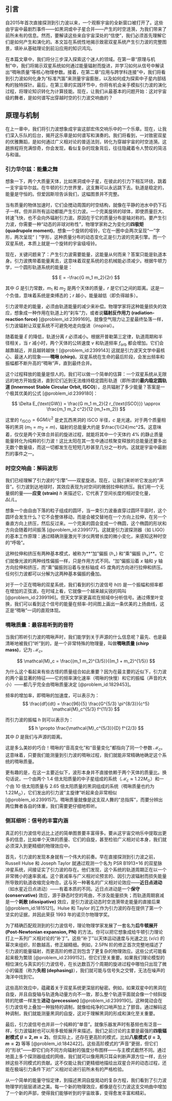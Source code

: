 ## 引言
自2015年首次直接探测到引力波以来，一个观察宇宙的全新窗口被打开了。这些由宇宙中最剧烈事件——如黑洞或中子星合并——产生的时空涟漪，为我们带来了前所未有的信息。然而，要解读这些来自宇宙深处的“信使”，我们必须首先理解它们是如何产生和演化的。本文旨在系统性地揭示致密双星系统产生引力波的完整图景，填补从基础理论到前沿应用的知识鸿沟。

在本篇文章中，我们将分三步深入探索这个迷人的领域。在第一章“原理与机制”中，我们将揭示双星系统如何通过能量辐射而旋进，并学习如何从信号中解读出“啁啾质量”等核心物理参数。接着，在第二章“应用与跨学科连接”中，我们将看到引力波如何化身为“标准汽笛”来测量宇宙膨胀，以及如何成为探索中子星内部结构的独特探针。最后，在第三章的实践环节中，你将有机会亲手模拟引力波的演化过程，将理论知识转化为计算技能。现在，让我们从最基本的问题开始：这对宇宙级的舞者，是如何谱写出穿越时空的引力波交响曲的？

## 原理与机制

在上一章中，我们将引力波想象成宇宙这部宏伟交响乐中的一个乐章。现在，让我们深入乐队的后台，揭开这乐章是如何谱写和演奏的。我们将看到，一对致密双星的优雅舞蹈，是如何通过广义相对论的普适法则，转化为穿越宇宙的时空涟漪。这趟旅程将充满惊奇，你会发现，看似复杂的现象背后，往往隐藏着令人赞叹的简洁与和谐。

### 引力华尔兹：能量之舞

想象一下，两个大质量天体，比如黑洞或中子星，在彼此的引力下相互环绕，跳着一支宇宙华尔兹。在牛顿的引力世界里，这支舞可以永远跳下去。轨道是稳定的，能量是守恒的。但爱因斯坦告诉我们，这幅图景并不完整。

当有质量的物体加速时，它们会搅动周围的时空结构，就像在平静的池水中扔下石子一样。但并非所有运动都能产生引力波。一个完美旋转的球体，即使质量巨大、转速飞快，也不会向外辐射引力波。原因在于它的质量分布是轴对称的。要产生引力波，你需要一种“动态的非球对称性”，物理学家称之为变化的**四极矩 (quadrupole moment)**。想象一个旋转的哑铃，它在一圈中会两次呈现“一”字形，两次呈现“丨”字形，这种质量分布的动态变化正是引力波的完美引擎。而一个双星系统，本质上就是一个旋转的宇宙级哑铃。

现在，关键问题来了：产生引力波需要能量，这能量从何而来？答案只能是轨道本身。引力波携带着能量离去，这意味着双星系统的总机械能必须减少。根据牛顿力学，一个圆形轨道系统的能量是：

$$
E = -\frac{G m_1 m_2}{2r}
$$

其中 $G$ 是引力常数，$m_1$ 和 $m_2$ 是两个天体的质量，$r$ 是它们之间的距离。这是一个负值，意味着系统是束缚态的；$r$ 越小，能量越低（即负得越多）。

引力波带走的能量，必须由轨道能量的减少来补偿。物理学家将这种能量损失的效应，想象成一种作用在轨道上的“刹车”力，或者说**辐射反作用力 (radiation-reaction force)** [@problem_id:2399169]。就像空气阻力让卫星最终坠落一样，引力波辐射让双星系统不可避免地走向旋进（inspiral）。

随着能量 $E$ 的降低，轨道分离 $r$ 必须减小。根据开普勒第三定律，轨道周期和半径相关，当 $r$ 减小时，两个天体的公转速度 $v$ 和轨道频率 $f_{\text{orb}}$ 都会增加。它们会越靠越近，并且越转越快！[@problem_id:2399143] 这就是引力波天文学中最核心、最迷人的现象——**啁啾 (chirp)**。双星系统在生命的最后阶段，会发出频率和振幅都不断升高的“啁啾”声，直到最终合并。

这个过程释放的能量是惊人的。我们可以做一个简单的估算：一个双星系统从无限远的地方开始旋进，直到它们近到无法维持稳定圆形轨道（即所谓的**最内稳定圆轨道 (Innermost Stable Circular Orbit, ISCO)**），总共辐射了多少能量？答案是一个极其优美的公式 [@problem_id:2399180]：

$$
\Delta E_{\text{GW}} = \frac{G m_1 m_2}{2 r_{\text{ISCO}}} \approx \frac{m_1 m_2 c^2}{12 (m_1+m_2)}
$$

这里的 $r_{\text{ISCO}} = 6GM/c^2$ 是史瓦西黑洞的 ISCO 半径，$c$ 是光速。对于两个质量相等的黑洞 ($m_1=m_2=m$)，辐射的总能量大约是 $\frac{1}{24}mc^2$。这意味着，仅仅是两个天体合并前的旋进过程，就能将其中一个天体约 4% 的静止质量能量转化为纯粹的引力波！这比太阳在其一生中通过核聚变释放的总能量还要多出无数个数量级，而这一切都发生在短短几秒甚至几分之一秒内。这就是宇宙中最剧烈的事件之一。

### 时空交响曲：解码波形

我们已经理解了引力波的“引擎”——双星旋进。现在，让我们来听听它发出的“声音”。引力波到达地球时，其效应表现为对空间的微弱拉伸和挤压。我们用一个无量纲的量——**应变 (strain)** $h$ 来描述它，它代表了空间长度的相对变化量，$\Delta L / L$。

想象一个由自由下落的粒子组成的圆环，当一束引力波垂直穿过圆环平面时，这个圆环会发生什么？它不会整体移动，而是会被交替地在一个方向上拉伸，在另一个垂直方向上挤压，然后反过来。一个完美的圆会变成一个椭圆，这个椭圆的形状和方向会随着时间振荡 [@problem_id:2399177]。这就是引力波探测器（如 LIGO）的基本工作原理：通过精确测量激光干涉仪两臂长度的微小变化，来感知这种时空的“呼吸”。

这种拉伸和挤压有两种基本模式，被称为**“加”偏振 ($h_+$) 和“乘”偏振 ($h_×$)**。它们就像光波的两种线性偏振一样，只是作用方式不同。“加”偏振沿着 $x$ 轴和 $y$ 轴方向拉伸和挤压，而“乘”偏振则沿着与坐标轴成 45 度角的方向进行拉伸和挤压。任何引力波都可以分解为这两种基本偏振的叠加。

对于一个正在啁啾的双星系统，我们看到的引力波信号 $h(t)$ 是一个振幅和频率都在增加的正弦波。在时域上看，它就像一个越来越尖锐的鸣叫 [@problem_id:2399196]。但天文学家更喜欢在频域中分析信号。通过傅里叶变换，我们可以看到这个信号的能量在频率-时间图上画出一条优美的上扬曲线，这正是“啁啾”一词的直观体现。

### 啁啾质量：最容易听到的音符

当我们聆听引力波的啁啾声时，我们能学到关于声源的什么信息呢？最先、也是最清晰地被我们“听”到的，是一个非常特殊的物理量，叫做**啁啾质量 (chirp mass)**，记为 $\mathcal{M}_c$。

$$
\mathcal{M}_c = \frac{(m_1 m_2)^{3/5}}{(m_1 + m_2)^{1/5}}
$$

为什么这个看起来有些古怪的质量组合如此重要？因为在最主要的近似下，引力波的两个最显著的特征——它的频率演化速率（啁啾的快慢）和它的振幅（声音的大小）——都几乎完全由啁啾质量决定 [@problem_id:1829453]。

频率的增加率，即啁啾的加速度，可以表示为：
$$
\frac{df}{dt} = \frac{96}{5} \frac{G^{5/3} \pi^{8/3}}{c^5} \mathcal{M}_c^{5/3} f^{11/3}
$$

而引力波的振幅 $h$ 则可以表示为：
$$
h \propto \frac{\mathcal{M}_c^{5/3}}{D} f^{2/3}
$$
其中 $D$ 是我们与声源的距离。

这是多么美妙的巧合！啁啾的“音高变化”和“音量变化”都指向了同一个参数 $\mathcal{M}_c$。这意味着，只要我们能测量到引力波的啁啾过程，我们就能非常精确地确定这个系统的啁啾质量。

更有趣的是，在这一主要近似下，波形本身并不直接依赖于两个天体的质量比。换句话说，一个由两个 1.4 倍太阳质量的中子星组成的系统（$\mathcal{M}_c \approx 1.22 M_\odot$）和一个由 10 倍太阳质量与 2.65 倍太阳质量的黑洞组成的系统（啁啾质量也约为 $1.22 M_\odot$），它们发出的引力波“主旋律”听起来会非常相似 [@problem_id:2399157]。啁啾质量就像是这支双人舞的“总指挥”，而要分辨出两位舞者各自的体重，我们需要更仔细地聆听。

### 侧耳细听：信号的丰富内涵

真正的引力波信号远比上述的简单图景要丰富得多。要从这宇宙交响乐中提取出更多的信息，比如单个天体的质量、它们的自旋，甚至检验广义相对论本身，我们就必须深入到更精细的物理效应中。

首先，引力波的发现本身就有一个伟大的前奏。早在直接探测到引力波之前，Russell Hulse 和 Joseph Taylor 就通过观测一个名为 PSR B1913+16 的双星脉冲星系统，间接证实了引力波的存在。他们发现，这个系统的轨道周期正在以一个非常微小的速率衰减。这个衰减率与广义相对论预言的、因引力波辐射而损失能量所导致的轨道收缩完全吻合。这与另一种著名的广义相对论效应——**近日点进动**（如水星近日点进动）——有着本质的不同。近日点进动是一个**保守 (conservative)** 效应，源于静态时空的弯曲，不涉及能量损失；而轨道周期衰减是一个**耗散 (dissipative)** 效应，是引力波这动态时空涟漪带走能量的直接后果 [@problem_id:1815121]。Hulse 和 Taylor 的工作为引力波的存在提供了第一个坚实的证据，并因此荣获 1993 年的诺贝尔物理学奖。

为了精确匹配观测到的引力波信号，理论物理学家发展了一套名为**后牛顿展开 (Post-Newtonian expansion, PN)** 的方法。你可以把它想象成给牛顿引力理论打上一系列广义相对论的“补丁”。这些“补丁”以天体运动速度与光速之比 ($v/c$) 的幂次来组织，阶数越高，修正越精细。例如，2.5PN 阶的修正首次完整地描述了引力波的能量辐射，而更高阶的修正则包含了更复杂的物理效应。这些公式可能看起来极为繁琐 [@problem_id:2399152]，但它们至关重要。如果我们理论模型的相位演化与真实的引力波信号，在长达数百万个周期的旋进过程中哪怕只出现了微小的偏差（称为**失相 (dephasing)**），我们就可能与信号失之交臂，无法在噪声的海洋中找到它。

这些高阶效应中，蕴藏着关于双星系统更深层的秘密。例如，如果双星中的黑洞在自旋，并且自旋轴与轨道角动量方向不一致，那么整个轨道平面就会像一个倾斜旋转的陀螺一样发生**进动 (precession)** [@problem_id:2399190]。这种晃动会在引力波信号上叠加一种独特的调制，就像给纯净的口哨声加上了颤音。通过解码这种调制，我们就能测量黑洞的自旋，这对于理解黑洞的形成和演化至关重要。

最后，引力波信号也并非一个纯粹的“单音”。就像乐器发声时有基频也有泛音一样，引力波辐射也可以用多极矩展开来描述。我们之前讨论的主要是最强的**四极辐射模式 ($l=2, m=2$)**。但实际上，还存在更高阶的模式，比如**八极模式 ($l=3, m=2$)** 等等 [@problem_id:1842422]。这些高阶模式的“声音”更弱，但它们的“形状”——即它们向不同方向辐射的强度分布图样——与主模式截然不同。通过地面上多个探测器组成的网络，我们就可以像用两只耳朵判断声源方位一样，去分辨这些不同模式的贡献。这不仅能让我们更精细地描绘出双星合并的动态过程，还能在极端引力条件下对广义相对论进行前所未有的严格检验。

从一个简单的能量守恒定律，到描述黑洞自旋晃动的复杂方程，我们看到了引力波物理学的层层递进之美。每一个新的物理效应，都像是在引力波这支交响曲中增加了一个新的声部，使得我们能够听到的宇宙故事，变得愈发丰富和精彩。